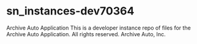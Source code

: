 # sn_instances-dev70364
Archive Auto Application
This is a developer instance repo of files for the Archive Auto Application.
All rights reserved.
Archive Auto, Inc.
